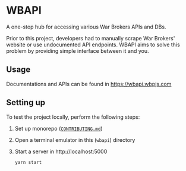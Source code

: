 # WBAPI

A one-stop hub for accessing various War Brokers APIs and DBs.

Prior to this project, developers had to manually scrape War Brokers' website
or use undocumented API endpoints. WBAPI aims to solve this problem by
providing simple interface between it and you.

## Usage

Documentations and APIs can be found in https://wbapi.wbpjs.com

## Setting up

To test the project locally, perform the following steps:

1. Set up monorepo ([`CONTRIBUTING.md`](../../CONTRIBUTING.md))
2. Open a terminal emulator in this (`wbapi`) directory
3. Start a server in http://localhost:5000

   ```
   yarn start
   ```
